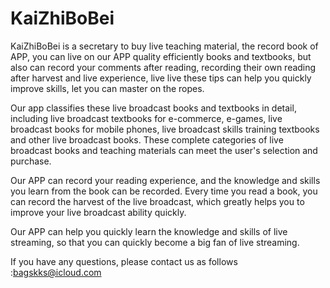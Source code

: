 # KaiZhiBoBei

KaiZhiBoBei is a secretary to buy live teaching material, the record book of APP, you can live on our APP quality efficiently books and textbooks, but also can record your comments after reading, recording their own reading after harvest and live experience, live live these tips can help you quickly improve skills, let you can master on the ropes.

Our app classifies these live broadcast books and textbooks in detail, including live broadcast textbooks for e-commerce, e-games, live broadcast books for mobile phones, live broadcast skills training textbooks and other live broadcast books. These complete categories of live broadcast books and teaching materials can meet the user's selection and purchase.

Our APP can record your reading experience, and the knowledge and skills you learn from the book can be recorded. Every time you read a book, you can record the harvest of the live broadcast, which greatly helps you to improve your live broadcast ability quickly.

Our APP can help you quickly learn the knowledge and skills of live streaming, so that you can quickly become a big fan of live streaming.

If you have any questions, please contact us as follows :bagskks@icloud.com
